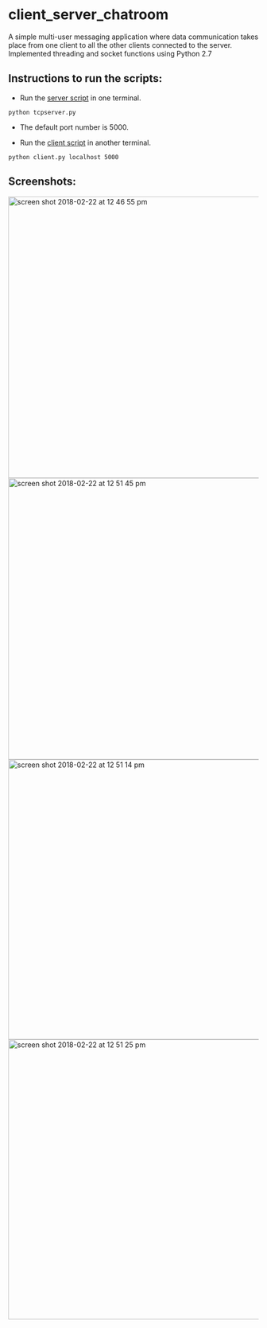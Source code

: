 # client_server_chatroom
A simple multi-user messaging application where data communication takes place from one client to all the other clients connected to the server. Implemented threading and socket functions using Python 2.7

## Instructions to run the scripts:
- Run the [server script](https://github.com/adithya1995/client_server_chatroom/blob/master/tcpserver.py) in one terminal.<br />
```
python tcpserver.py
```
- The default port number is 5000.<br />

- Run the [client script](https://github.com/adithya1995/client_server_chatroom/blob/master/tcpclient.py) in another terminal.<br />
```
python client.py localhost 5000
```
## Screenshots:
<img width="566" alt="screen shot 2018-02-22 at 12 46 55 pm" src="https://user-images.githubusercontent.com/32382556/36564135-26414c60-17d1-11e8-9f9d-b67835d8743b.png">

<img width="566" alt="screen shot 2018-02-22 at 12 51 45 pm" src="https://user-images.githubusercontent.com/32382556/36564187-55bf636e-17d1-11e8-93ed-4bd00620fd22.png">

<img width="563" alt="screen shot 2018-02-22 at 12 51 14 pm" src="https://user-images.githubusercontent.com/32382556/36564244-78e0aeac-17d1-11e8-9164-244b600409fc.png">

<img width="563" alt="screen shot 2018-02-22 at 12 51 25 pm" src="https://user-images.githubusercontent.com/32382556/36564259-83efb108-17d1-11e8-8a32-e7da45ed94a3.png">



